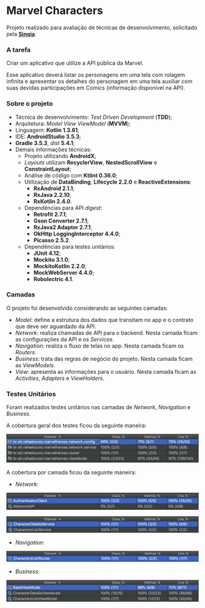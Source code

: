 # Marvel Characters

Projeto realizado para avaliação de técnicas de desenvolvimento, solicitado pela **[Sinqia](https://www.sinqia.com.br/)**.

### A tarefa

Criar um aplicativo que utilize a API pública da Marvel.

Esse aplicativo deverá listar os personagens em uma tela com rolagem infinita e apresentar os detalhes do personagem em uma tela auxiliar com suas devidas participações em Comics (informação disponível na API).

### Sobre o projeto

*  Técnica de desenvolvimento: _Test Driven Development_ (**TDD**);
*  Arquitetura: _Model View ViewModel_ (**MVVM**);
*  Linguagem: **Kotlin 1.3.61**;
*  IDE: **AndroidStudio 3.5.3**;
*  **Gradle 3.5.3**, _dist_ **5.4.1**;
*  Demais informações técnicas:
    *  Projeto utilizando **AndroidX**;
    *  _Layouts_ utilizam **RecyclerView**, **NestedScrollView** e **ConstraintLayout**;
    *  Análise de código com **Ktlint 0.36.0**;
    *  Utilização de **DataBinding**, **Lifecycle 2.2.0** e **ReactiveExtensions**:
        *  **RxAndroid 2.1.1**;
        *  **RxJava 2.2.10**;
        *  **RxKotlin 2.4.0**.
    *  Dependências para API _digest_:
        *  **Retrofit 2.7.1**;
        *  **Gson Converter 2.7.1**;
        *  **RxJava2 Adapter 2.7.1**;
        *  **OkHttp LoggingInterceptor 4.4.0**;
        *  **Picasso 2.5.2**.
    *  Dependências para testes unitários:
        *  **JUnit 4.12**;
        *  **Mockito 3.1.0**;
        *  **MockitoKotlin 2.2.0**;
        *  **MockWebServer 4.4.0**;
        *  **Robolectric 4.1**.

### Camadas

O projeto foi desenvolvido considerando as seguintes camadas:

* _Model_: define a estrutura dos dados que transitam no app e o contrato que deve ser aguardado da API.
* _Network_: realiza chamadas de API para o backend. Nesta camada ficam as configurações da API e os _Services_.
* _Navigation_: realiza o fluxo de telas no app. Nesta camada ficam os _Routers_.
* _Business_: trata das regras de negócio do projeto. Nesta camada ficam as _ViewModels_.
* _View_: apresenta as informações para o usuário. Nesta camada ficam as _Activities_, _Adapters_ e _ViewHolders_.

### Testes Unitários

Foram realizados testes unitários nas camadas de _Network_, _Navigation_ e _Business_.

A cobertura geral dos testes ficou da seguinte maneira:

![Cobertura geral](documentation/coverage_general_v2.png)

A cobertura por camada ficou da seguinte maneira:

* _Network_:

![Cobertura camada Network - Config](documentation/coverage_network_config_v2.png)

![Cobertura camada Network - Services](documentation/coverage_network_service_v2.png)

* _Navigation_:

![Cobertura camada Navigation](documentation/coverage_navigation_v2.png)

* _Business_:

![Cobertura camada Business](documentation/coverage_business_v2.png)
